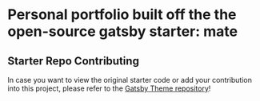 # Personal portfolio built off the the open-source gatsby starter: mate

## Starter Repo Contributing

In case you want to view the original starter code or add your contribution into this project, please refer to the [Gatsby Theme repository](https://github.com/EmaSuriano/gatsby-theme-mate)!
